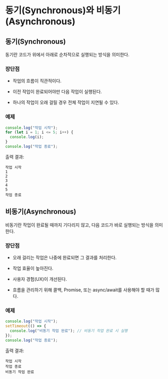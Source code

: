 # 동기(Synchronous)와 비동기(Asynchronous)

## 동기(Synchronous)

동기란 코드가 위에서 아래로 순차적으로 실행되는 방식을 의미한다.

### 장단점

- 작업의 흐름이 직관적이다.

- 이전 작업이 완료되어야만 다음 작업이 실행된다.

- 하나의 작업이 오래 걸릴 경우 전체 작업이 지연될 수 있다.

### 예제

```js
console.log("작업 시작");
for (let i = 1; i <= 5; i++) {
  console.log(i);
}
console.log("작업 종료");
```

출력 결과:

```
작업 시작
1
2
3
4
5
작업 종료
```

## 비동기(Asynchronous)

비동기란 작업이 완료될 때까지 기다리지 않고, 다음 코드가 바로 실행되는 방식을 의미한다.

### 장단점

- 오래 걸리는 작업은 나중에 완료되면 그 결과를 처리한다.

- 작업 효율이 높아진다.

- 사용자 경험(UX)이 개선된다.

- 흐름을 관리하기 위해 콜백, Promise, 또는 async/await를 사용해야 할 때가 많다.

### 예제

```js
console.log("작업 시작");
setTimeout(() => {
  console.log("비동기 작업 완료"); // 비동기 작업 완료 시 실행
});
console.log("작업 종료");
```

출력 결과:

```
작업 시작
작업 종료
비동기 작업 완료
```
